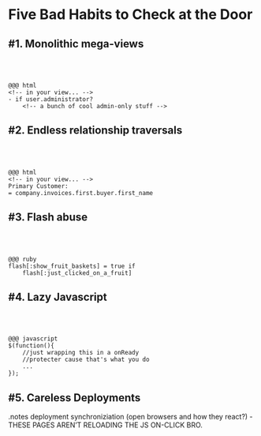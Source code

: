 <!SLIDE subsection>

# Five Bad Habits to Check at the Door #

<!SLIDE>

## #1. Monolithic mega-views

<br><br>

	@@@ html
	<!-- in your view... -->
	- if user.administrator?
		<!-- a bunch of cool admin-only stuff -->

<!SLIDE>

## #2. Endless relationship traversals

<br><br> 

	@@@ html
	<!-- in your view... -->
	Primary Customer:
	= company.invoices.first.buyer.first_name

<!SLIDE>

## #3. Flash abuse

<br><br>

	@@@ ruby
	flash[:show_fruit_baskets] = true if
		flash[:just_clicked_on_a_fruit]
		
<!SLIDE>

## #4. Lazy Javascript

<br><br>

	@@@ javascript
	$(function(){
		//just wrapping this in a onReady
		//protecter cause that's what you do
		...
	});
	
<!SLIDE>

## #5. Careless Deployments

.notes deployment synchroniziation (open browsers and how they react?) - THESE PAGES AREN’T RELOADING THE JS ON-CLICK BRO.	